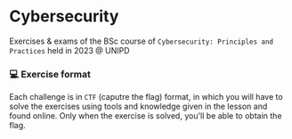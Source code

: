 # Cybersecurity 
Exercises & exams of the BSc course of `Cybersecurity: Principles and Practices` held in 2023 @ UNIPD

### 💻 Exercise format
Each challenge is in `CTF` (caputre the flag) format, in which you will have to solve the exercises using tools and knowledge given in the lesson and found online. Only when the exercise is solved, you'll be able to obtain the flag.